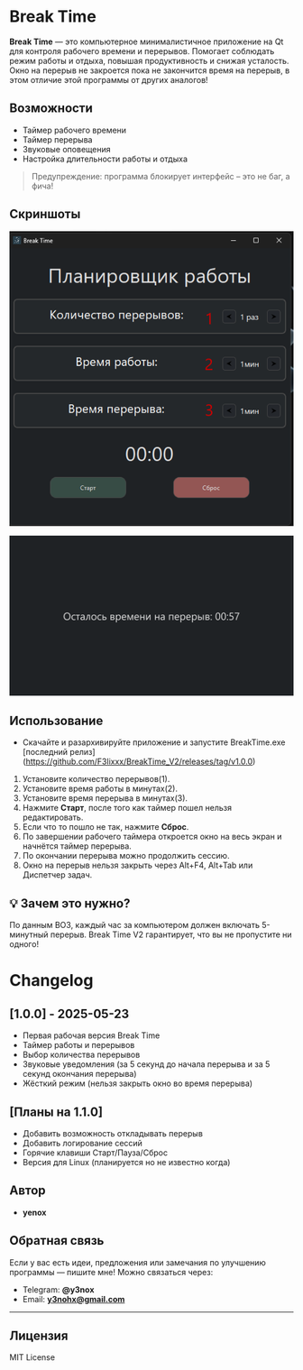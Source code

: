 # Break Time

**Break Time** — это компьютерное минималистичное приложение на Qt для контроля рабочего времени и перерывов. Помогает соблюдать режим работы и отдыха, повышая продуктивность и снижая усталость. Окно на перерыв не закроется пока не закончится время на перерыв, в этом отличие этой программы от других аналогов!

## Возможности

- Таймер рабочего времени  
- Таймер перерыва  
- Звуковые оповещения  
- Настройка длительности работы и отдыха
 
> Предупреждение: программа блокирует интерфейс – это не баг, а фича!   

## Скриншоты
![Главный UI](./Screenshots/MainUI.png)

![Окно Перерыва](./Screenshots/BreakWindow.png)

## Использование
- Скачайте и разархивируйте приложение и запустите BreakTime.exe [последний релиз] (https://github.com/F3lixxx/BreakTime_V2/releases/tag/v1.0.0) 

1. Установите количество перерывов(1).
2. Установите время работы в минутах(2).
3. Установите время перерыва в минутах(3).
4. Нажмите **Старт**, после того как таймер пошел нельзя редактировать.
5. Если что то пошло не так, нажмите **Сброс**.
6. По завершении рабочего таймера откроется окно на весь экран и начнётся таймер перерыва.
7. По окончании перерыва можно продолжить сессию.
8. Окно на перерыв нельзя закрыть через Alt+F4, Alt+Tab или Диспетчер задач.
  
## 💡 Зачем это нужно?  
По данным ВОЗ, каждый час за компьютером должен включать 5-минутный перерыв. Break Time V2 гарантирует, что вы не пропустите ни одного!   


# Changelog

## [1.0.0] - 2025-05-23
- Первая рабочая версия Break Time
- Таймер работы и перерывов
- Выбор количества перерывов
- Звуковые уведомления (за 5 секунд до начала перерыва и за 5 секунд окончания перерыва)
- Жёсткий режим (нельзя закрыть окно во время перерыва)

## [Планы на 1.1.0]
- Добавить возможность откладывать перерыв
- Добавить логирование сессий
- Горячие клавиши Старт/Пауза/Сброс 
- Версия для Linux (планируется но не известно когда)

## Автор

- **yenox**

## Обратная связь

Если у вас есть идеи, предложения или замечания по улучшению программы — пишите мне!
Можно связаться через:

- Telegram: **@y3nox**
- Email: **y3nohx@gmail.com**
---

## Лицензия

MIT License
